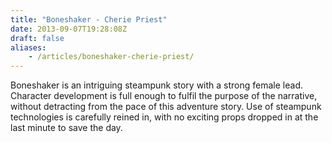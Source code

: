 ```yaml
---
title: "Boneshaker - Cherie Priest"
date: 2013-09-07T19:28:08Z
draft: false
aliases:
    - /articles/boneshaker-cherie-priest/
---
```


Boneshaker is an intriguing steampunk story with a strong female lead. Character development is full enough to fulfil the purpose of the narrative, without detracting from the pace of this adventure story. Use of steampunk technologies is carefully reined in, with no exciting props dropped in at the last minute to save the day.
